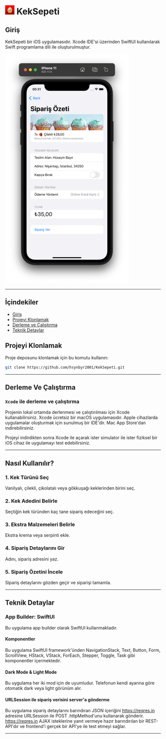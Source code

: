 # ![Logo](./keklogo.png) KekSepeti

## Giriş

KekSepeti bir iOS uygulamasıdır. Xcode IDE'si üzerinden SwiftUI kullanılarak Swift programlama dili ile oluşturulmuştur. 

![Screenshot](./screenshot.png)

---

## İçindekiler
- [Giriş](#giriş)
- [Projeyi Klonlamak](#projeyi-klonlamak)
- [Derleme ve Çalıştırma](#derleme-ve-çalıştırma)
- [Teknik Detaylar](#teknik-detaylar)


## Projeyi Klonlamak

Proje deposunu klonlamak için bu komutu kullanın:
```bash
git clone https://github.com/hsynbyr2001/KekSepeti.git
```

---

## Derleme Ve Çalıştırma

### `Xcode` ile derleme ve çalıştırma
Projenin lokal ortamda derlenmesi ve çalıştırılması için Xcode kullanabilirsiniz. Xcode ücretsiz bir macOS uygulamasıdır. Apple cihazlarda uygulamalar oluşturmak için sunulmuş bir IDE'dir. Mac App Store'dan indirebilirsiniz.

Projeyi indirdikten sonra Xcode ile açarak ister simulator ile ister fiziksel bir iOS cihaz ile uygulamayı test edebilirsiniz.

---

## Nasıl Kullanılır?
### 1. Kek Türünü Seç
Vanilyalı, çilekli, çikolatalı veya gökkuşağı keklerinden birini seç. 

### 2. Kek Adedini Belirle
Seçtiğin kek türünden kaç tane sipariş edeceğini seç.

### 3. Ekstra Malzemeleri Belirle
Ekstra krema veya serpinti ekle.

### 4. Sipariş Detaylarını Gir
Adını, sipariş adresini yaz.

### 5. Sipariş Özetini İncele
Sipariş detaylarını gözden geçir ve siparişi tamamla.

---

## Teknik Detaylar
### App Builder: SwiftUI
Bu uygulama app builder olarak SwiftUI kullanmaktadır.

#### Komponentler
Bu uygulama SwiftUI framework'ünden NavigationStack, Text, Button, Form, ScrollView, HStack, VStack, ForEach, Stepper, Toggle, Task gibi komponentler içermektedir.

#### Dark Mode & Light Mode
Bu uygulama her iki mod için de uyumludur. Telefonun kendi ayarına göre otomatik dark veya light görünüm alır.

#### URLSession ile sipariş verisini server'a gönderme
Bu uygulama sipariş detaylarını barındıran JSON içeriğini https://reqres.in adresine URLSession ile POST .httpMethod'unu kullanarak gönderir. https://reqres.in AJAX isteklerine yanıt vermeye hazır barındırılan bir REST-API'dır ve frontend'i gerçek bir API'ye ile test etmeyi sağlar.

---
